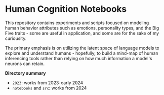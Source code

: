 # Human Cognition Notebooks

This repository contains experiments and scripts focused on modeling human behavior attributes such as emotions, personality types, and the Big Five traits - some are useful in application, and some are for the sake of my curiousity.

The primary emphasis is on utilizing the latent space of language models to explore and understand humans - hopefully, to build a mind-map of human inferencing tools rather than relying on how much information a model's neurons can retain.

**Directory summary**
- `2023`: works from 2023-early 2024
- `notebooks` and `src`: works from 2024
